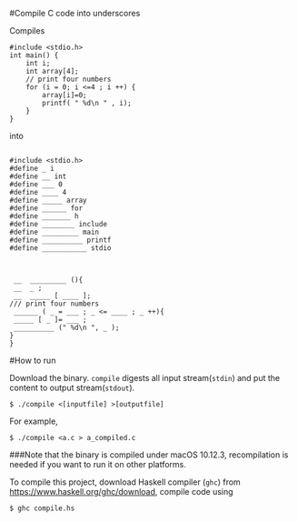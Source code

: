 #Compile C code into underscores

Compiles
```
#include <stdio.h>
int main() {
    int i;
    int array[4];
	// print four numbers
    for (i = 0; i <=4 ; i ++) {
        array[i]=0;
        printf( " %d\n " , i);
    }
}
```
into
```

#include <stdio.h>
#define _ i
#define __ int
#define ___ 0
#define ____ 4
#define _____ array
#define ______ for
#define _______ h
#define ________ include
#define _________ main
#define __________ printf
#define ___________ stdio



 __  _________ (){
 __  _ ;
 __  _____ [ ____ ];
/// print four numbers
 ______ ( _ = ___ ; _ <= ____ ; _ ++){
 _____ [ _ ]= ___ ;
 __________ (" %d\n ", _ );
}
}
```

#How to run

Download the binary. `compile` digests all input stream(`stdin`) and put the content to output stream(`stdout`).

```
$ ./compile <[inputfile] >[outputfile]
```

For example,

```
$ ./compile <a.c > a_compiled.c
```


###Note that the binary is compiled under macOS 10.12.3, recompilation is needed if you want to run it on other platforms.

To compile this project, download Haskell compiler (`ghc`) from https://www.haskell.org/ghc/download, compile code using

```
$ ghc compile.hs
```
